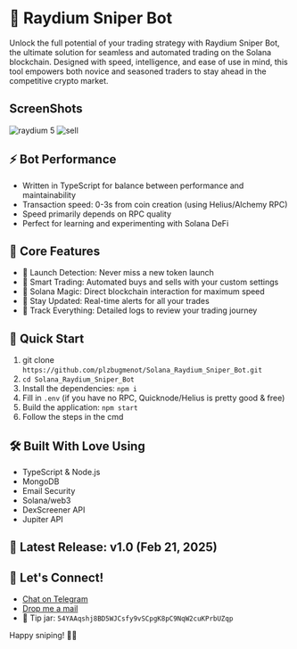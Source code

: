 # 🎯 Raydium Sniper Bot

Unlock the full potential of your trading strategy with Raydium Sniper Bot, the ultimate solution for seamless and automated trading on the Solana blockchain. Designed with speed, intelligence, and ease of use in mind, this tool empowers both novice and seasoned traders to stay ahead in the competitive crypto market.

## ScreenShots
![raydium 5](https://github.com/user-attachments/assets/5cccc5e1-afae-471b-8729-27ec59720e2d)
![sell](https://github.com/user-attachments/assets/a15aca6a-2411-4927-b30f-3122e3c44a35)

## ⚡ Bot Performance

- Written in TypeScript for balance between performance and maintainability
- Transaction speed: 0-3s from coin creation (using Helius/Alchemy RPC)
- Speed primarily depends on RPC quality
- Perfect for learning and experimenting with Solana DeFi

## 🎯 Core Features
- 👀 Launch Detection: Never miss a new token launch
- 🤖 Smart Trading: Automated buys and sells with your custom settings
- 💫 Solana Magic: Direct blockchain interaction for maximum speed
- 🔔 Stay Updated: Real-time alerts for all your trades
- 📝 Track Everything: Detailed logs to review your trading journey

## 🚀 Quick Start

1. git clone `https://github.com/plzbugmenot/Solana_Raydium_Sniper_Bot.git`
2. `cd Solana_Raydium_Sniper_Bot`
3. Install the dependencies: `npm i`
4. Fill in `.env` (if you have no RPC, Quicknode/Helius is pretty good & free)
5. Build the application: `npm start`
6. Follow the steps in the cmd

## 🛠️ Built With Love Using
- TypeScript & Node.js
- MongoDB
- Email Security
- Solana/web3
- DexScreener API
- Jupiter API

## 🎉 Latest Release: v1.0 (Feb 21, 2025)

## 💬 Let's Connect!

- [Chat on Telegram](https://t.me/plzbugmenot)
- [Drop me a mail](mailto:pleasebugmenot.dev@gmail.com)
- 🎁 Tip jar: `54YAAqshj8BD5WJCsfy9vSCpgK8pC9NqW2cuKPrbUZqp`

Happy sniping! 🎯✨
